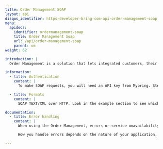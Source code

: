 ```yaml
---
title: Order Management SOAP
layout: api
disqus_identifier: https-developer-bring-com-api-order-management-soap
menu:
  apidocs:
    identifier: ordermanagement-soap
    title: Order Management Soap
    url: /api/order-management-soap
    parent: om
weight: 62

introduction: |
  Order Management is a solution that lets integrated customers, their suppliers and Bring exchange order level information across the life cycle of customers’ orders. The Order Management SOAP can be used by customers to send a copy of their purchase and sales orders to the solution. Suppliers can use the SOAP to fetch order details, and to create packaging lists with transport details. Bring collects, structures and enriches the order information with transport and event details, and makes it available to the customer.

information:
  - title: Authentication
    content: |
      To make SOAP requests, you will need an API key from Mybring. Steps for getting a key and description of headers can be found on the general API [Getting Started / Authentication](/api/#authentication) page.

  - title: Formats
    content: |
      SOAP TEXT/XML over HTTP. Look in the example section to see which are supported.

documentation:
  - title: Error handling
    content: |
      When using the Order Management, errors or service unavailability can occur, although we do our utmost to prevent any downtime. Thus it is important to use timeouts and other error handling techniques when making requests to the service.

      How you handle errors depends on the nature of your application, but one strategy for handling such situations is by providing a failover if the shipping guide responds with an error or does not respond at all (timeout).

---
```

